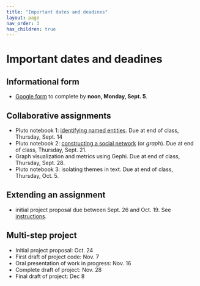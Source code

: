 ```yaml
---
title: "Important dates and deadines"
layout: page
nav_order: 3
has_children: true
---
```



# Important dates and deadines


## Informational form

- [Google form](https://forms.gle/MQR2iGSxoD3VAKWX7) to complete by **noon, Monday, Sept. 5**.



## Collaborative assignments

- Pluto notebook 1: [identifying named entities](../assignments/nb1/). Due at end of class, Thursday, Sept. 14
- Pluto notebook 2: [constructing a social network](../assignments/nb2/) (or *graph*). Due at end of class, Thursday, Sept. 21.
- Graph visualization and metrics using Gephi. Due at end of class, Thursday, Sept. 28.
- Pluto notebook 3: isolating themes in text.  Due at end of class, Thursday, Oct. 5.


## Extending an assignment

- initial project proposal due between Sept. 26 and Oct. 19. See [instructions](../assignments/extended/).

## Multi-step project

- Initial project proposal: Oct. 24
- First draft of project code: Nov. 7
- Oral presentation of work in progress: Nov. 16
- Complete draft of project: Nov. 28
- Final draft of project: Dec 8
